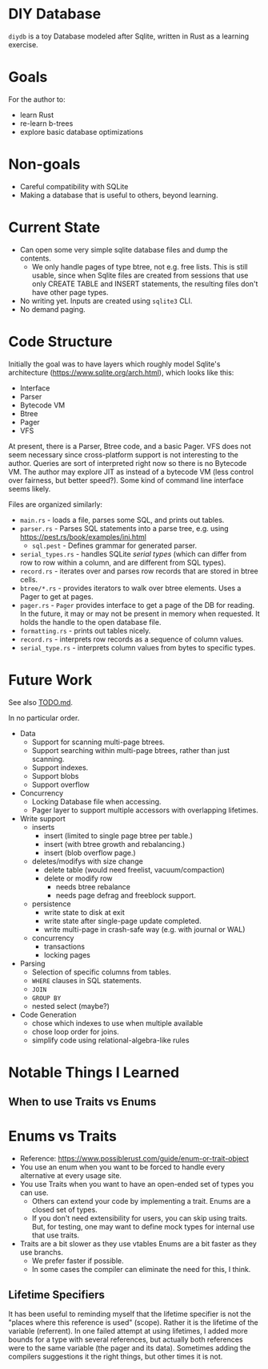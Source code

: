 # DIY Database
`diydb` is a toy Database modeled after Sqlite, written in Rust as a learning exercise.

# Goals
For the author to:
- learn Rust
- re-learn b-trees
- explore basic database optimizations

# Non-goals
- Careful compatibility with SQLite
- Making a database that is useful to others, beyond learning.

# Current State

- Can open some very simple sqlite database files and dump the contents.
  - We only handle pages of type btree, not e.g. free lists.  This is still usable, since when Sqlite files are created from sessions that use only CREATE TABLE and INSERT statements, the resulting files don't have other page types.
- No writing yet.  Inputs are created using `sqlite3` CLI.
- No demand paging.

# Code Structure

Initially the goal was to have layers which roughly model Sqlite's architecture (https://www.sqlite.org/arch.html), which looks like this:

* Interface   
* Parser      
* Bytecode VM 
* Btree       
* Pager       
* VFS         

At present, there is a Parser, Btree code, and a basic Pager.  VFS does not seem necessary since cross-platform support is not interesting to the author. Queries are sort of interpreted right now so there is no Bytecode VM.  The author may explore JIT as
instead of a bytecode VM (less control over fairness, but better speed?).  Some kind of command line interface seems likely.

Files are organized similarly:
* `main.rs` - loads a file, parses some SQL, and prints out tables.
* `parser.rs` - Parses SQL statements into a parse tree, e.g. using https://pest.rs/book/examples/ini.html
  * `sql.pest` - Defines grammar for generated parser.
* `serial_types.rs` - handles SQLite *serial types* (which can differ from row to row within a column, and are different from SQL types).
* `record.rs` - iterates over and parses row records that are stored in btree cells.
* `btree/*.rs` - provides iterators to walk over btree elements.  Uses a Pager to get at pages.
* `pager.rs` - `Pager` provides interface to get a page of the DB for reading.  In the future, it may or may not be present in memory  when requested.  It holds the handle to the open database file.  
* `formatting.rs` - prints out tables nicely.
* `record.rs` - interprets row records as a sequence of column values.
* `serial_type.rs` - interprets column values from bytes to specific types.

# Future Work
See also [TODO.md](./TODO.md).

In no particular order.
- Data
  - Support for scanning multi-page btrees.
  - Support searching within multi-page btrees, rather than just scanning.
  - Support indexes.
  - Support blobs 
  - Support overflow
- Concurrency
  - Locking Database file when accessing.
  - Pager layer to support multiple accessors with overlapping lifetimes.
- Write support
  - inserts
    - insert (limited to single page btree per table.)
    - insert (with btree growth and rebalancing.)
    - insert (blob overflow page.)
  - deletes/modifys with size change
    - delete table (would need freelist, vacuum/compaction)
    - delete or modify row
      - needs btree rebalance 
      - needs page defrag and freeblock support.
  - persistence
    - write state to disk at exit
    - write state after single-page update completed.
    - write multi-page in crash-safe way (e.g. with journal or WAL) 
  - concurrency
    - transactions
    - locking pages
- Parsing
  - Selection of specific columns from tables.
  - `WHERE` clauses in SQL statements.
  - `JOIN`
  - `GROUP BY`
  - nested select (maybe?)
- Code Generation
  - chose which indexes to use when multiple available
  - chose loop order for joins.
  - simplify code using relational-algebra-like rules

# Notable Things I Learned

## When to use Traits vs Enums

# Enums vs Traits

-   Reference: https://www.possiblerust.com/guide/enum-or-trait-object
-   You use an enum when you want to be forced to handle every alternative at every usage site.
-   You use Traits when you want to have an open-ended set of types you can use.  
    -   Others can extend your code by implementing a trait.  Enums are a closed set of types.
    -   If you don't need extensibility for users, you can skip using traits.  But, for testing, one may want to define mock types
        for internal use that use traits.
-   Traits are a bit slower as they use vtables Enums are a bit faster as they use branchs.
    -   We prefer faster if possible.
    -   In some cases the compiler can eliminate the need for this, I think.

## Lifetime Specifiers
It has been useful to reminding myself that the lifetime specifier is not the "places where this reference is used" (scope).
Rather it is the lifetime of the variable (referrent).  In one failed attempt at using lifetimes, I added more bounds for a
type with several references, but actually both references were to the same variable (the pager and its data).  Sometimes
adding the compilers suggestions it the right things, but other times it is not.

